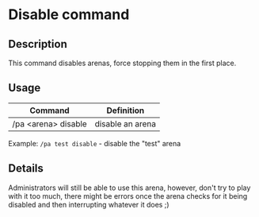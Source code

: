 # Disable command

## Description

This command disables arenas, force stopping them in the first place.

## Usage

Command |  Definition
------------- | -------------
/pa \<arena\> disable | disable an arena

Example: `/pa test disable` - disable the "test" arena

## Details

Administrators will still be able to use this arena, however, don't try to play with it too much, there might be errors once the arena checks for it being disabled and then interrupting whatever it does ;)